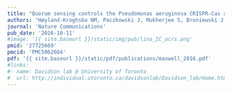 ```yaml
---
title: "Quorum sensing controls the Pseudomonas aeruginosa CRISPR-Cas adaptive immune system"
authors: "Høyland-Kroghsbo NM, Paczkowski J, Mukherjee S, Broniewski J, Westra E, **Bondy-Denomy J.**, Bassler BL"
journal: 'Nature Communications'
pub_date: '2016-10-11'
#image: '{{ site.baseurl }}/static/img/pub/lina_IC_acrs.png'
pmid: '27725669'
pmcid: 'PMC5062604'
pdf: '{{ site.baseurl }}/static/pdf/publications/maxwell_2016.pdf'
#links:
#- name: Davidson lab @ University of Toronto
#  url: http://individual.utoronto.ca/davidsonlab/Davidson_lab/Home.html
---
```


